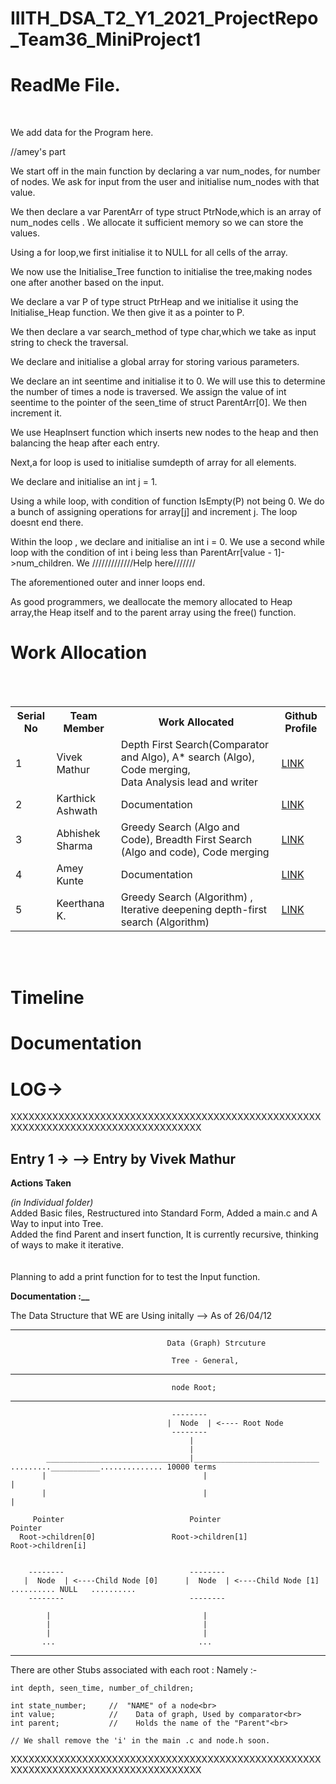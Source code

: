 # IIITH_DSA_T2_Y1_2021_ProjectRepo_Team36_MiniProject1


<h1><b>ReadMe File. </b></h1>


<br>

We add data for the Program here. <br>








//amey's part

We start off in the main function by declaring a var num_nodes, for number of nodes. We ask for input from the user and initialise num_nodes with that value.

We then declare a var ParentArr of type struct PtrNode,which is an array of num_nodes cells . We allocate it sufficient memory so we can store the values.

Using a for loop,we first initialise it to NULL for all cells of the array.

We now use the Initialise_Tree function to initialise the tree,making nodes one after another based on the input.

We declare a var P of type struct PtrHeap and we initialise it using the Initialise_Heap function. We then give it as a pointer to P.

We then declare a var search_method of type char,which we take as input string to check the traversal.

We declare and initialise a global array for storing various parameters.

We declare an int seentime and initialise it to 0. We will use this to determine the number of times a node is traversed. We assign the value of int seentime to the pointer of the seen_time of struct ParentArr[0]. We then increment it.

We use HeapInsert function which inserts new nodes to the heap and then balancing the heap after each entry. 

Next,a for loop is used to initialise sumdepth of array for all elements.

We declare and initialise an int j = 1.

Using a while loop, with condition of function IsEmpty(P) not being 0. We do a bunch of assigning operations for array[j] and increment j.
The loop doesnt end there.

Within the loop , we declare and initialise an int i = 0.
We use a second while loop with the condition of int i being less than ParentArr[value - 1]->num_children. We /////////////Help here///////

The aforementioned outer and inner loops end.

As good programmers, we deallocate the memory allocated to Heap array,the Heap itself and to the parent array using the free() function.













<h1>Work Allocation</h1>
<br><br>
<table>
  <tr>
    <th>Serial No</th>
    <th>Team Member</th>
    <th>Work Allocated</th>  
    <th>Github Profile</th>
  </tr>
  <tr>
    <td>1</td>
    <td>Vivek Mathur</td>
    <td>Depth First Search(Comparator and Algo), A* search (Algo), Code merging, <br> Data Analysis lead and writer</td>
    <td> <a href="https://github.com/Grimoors">LINK</a></td>
  </tr>
  <tr>
    <td>2</td>
    <td>Karthick Ashwath</td>
    <td>Documentation</td>
    <td> <a href="https://github.com/KarthickAshwath">LINK</a></td>
  </tr>
  <tr>
    <td>3</td>
    <td>Abhishek Sharma</td>
    <td>Greedy Search (Algo and Code), Breadth First Search (Algo and code), Code merging</td>
    <td> <a href="https://github.com/Abhi7410">LINK</a></td>
  </tr>
  <tr>
    <td>4</td>
    <td>Amey Kunte</td>
    <td>Documentation</td>
    <td> <a href="https://github.com/ameykun">LINK</a></td>
    
  </tr>
  <tr>
    <td>5</td>
    <td>Keerthana K.</td>
    <td>Greedy Search (Algorithm) , Iterative deepening depth-first search (Algorithm) </td>
    <td> <a href="https://github.com/keerthana747">LINK</a></td>
  </tr>

</table>
<br><br>

<h1>Timeline</h1>


<h1>Documentation</h1>


<h1>LOG-></h1>

XXXXXXXXXXXXXXXXXXXXXXXXXXXXXXXXXXXXXXXXXXXXXXXXXXXXXXXXXXXXXXXXXXXXXXXXXXXXXXXXXXXX

<h2>Entry 1 ->   --> Entry by Vivek Mathur</h2>

<b>Actions Taken</b>

<i>(in Individual folder)</i><br>
Added Basic files, Restructured into Standard Form, Added a main.c and A Way to input into Tree.<br>
Added the find Parent and insert function, It is currently recursive, thinking of ways to make it iterative.<br>
<br>
<br>
Planning to add a print function for to test the Input function.

<b>Documentation :__</b>


The Data Structure that WE are Using initally --> As of 26/04/12<br>
______________________________________________________________________________________________________________________________________

                                       Data (Graph) Strcuture
                                        
                                        Tree - General, 
                                        
______________________________________________________________________________________________________________________________________

                                        node Root;
______________________________________________________________________________________________________________________________________                                        
                                        
                                        
                                        --------
                                       |  Node  | <---- Root Node
                                        --------
                                            |
                                            |
            ________________________________|____________________________    .........___________.............. 10000 terms
           |                                   |                                          |
           |                                   |                                          |
         
         Pointer                            Pointer                                     Pointer
      Root->children[0]                 Root->children[1]                           Root->children[i]
           
           
        --------                            --------  
       |  Node  | <----Child Node [0]      |  Node  | <----Child Node [1]     .......... NULL   .......... 
        --------                            --------
        
            |                                  |
            |                                  |
            |                                  |
           ...                                ...
           
           
______________________________________________________________________________________________________________________________________           
        
   
   There are other Stubs associated with each root : Namely :-<br>

    
    
    int depth, seen_time, number_of_children;
    
    int state_number;     //  "NAME" of a node<br>
    int value;            //    Data of graph, Used by comparator<br>
    int parent;           //    Holds the name of the "Parent"<br>
    
    // We shall remove the 'i' in the main .c and node.h soon.
    
XXXXXXXXXXXXXXXXXXXXXXXXXXXXXXXXXXXXXXXXXXXXXXXXXXXXXXXXXXXXXXXXXXXXXXXXXXXXXXXXXXXX 
        
        

